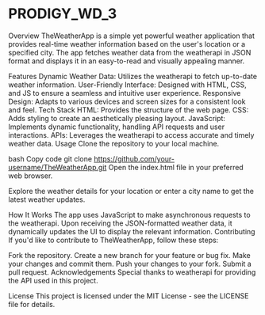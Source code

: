 # PRODIGY_WD_3
Overview
TheWeatherApp is a simple yet powerful weather application that provides real-time weather information based on the user's location or a specified city. The app fetches weather data from the weatherapi in JSON format and displays it in an easy-to-read and visually appealing manner.

Features
Dynamic Weather Data: Utilizes the weatherapi to fetch up-to-date weather information.
User-Friendly Interface: Designed with HTML, CSS, and JS to ensure a seamless and intuitive user experience.
Responsive Design: Adapts to various devices and screen sizes for a consistent look and feel.
Tech Stack
HTML: Provides the structure of the web page.
CSS: Adds styling to create an aesthetically pleasing layout.
JavaScript: Implements dynamic functionality, handling API requests and user interactions.
APIs: Leverages the weatherapi to access accurate and timely weather data.
Usage
Clone the repository to your local machine.

bash
Copy code
git clone https://github.com/your-username/TheWeatherApp.git
Open the index.html file in your preferred web browser.

Explore the weather details for your location or enter a city name to get the latest weather updates.

How It Works
The app uses JavaScript to make asynchronous requests to the weatherapi.
Upon receiving the JSON-formatted weather data, it dynamically updates the UI to display the relevant information.
Contributing
If you'd like to contribute to TheWeatherApp, follow these steps:

Fork the repository.
Create a new branch for your feature or bug fix.
Make your changes and commit them.
Push your changes to your fork.
Submit a pull request.
Acknowledgements
Special thanks to weatherapi for providing the API used in this project.

License
This project is licensed under the MIT License - see the LICENSE file for details.
